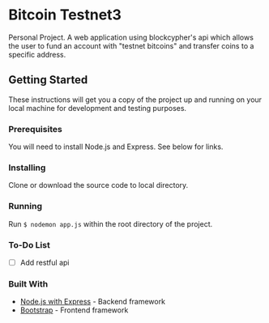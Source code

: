 # Bitcoin Testnet3
Personal Project. A web application using blockcypher's api which allows the user to fund an account with "testnet bitcoins" and transfer coins to a specific address.

## Getting Started
These instructions will get you a copy of the project up and running on your local machine for development and testing purposes.

### Prerequisites
You will need to install Node.js and Express. See below for links.

### Installing
Clone or download the source code to local directory.

### Running
Run ```$ nodemon app.js``` within the root directory of the project.

### To-Do List
- [ ] Add restful api

### Built With
* [Node.js with Express](https://expressjs.com/) - Backend framework
* [Bootstrap](https://getbootstrap.com/) - Frontend framework
